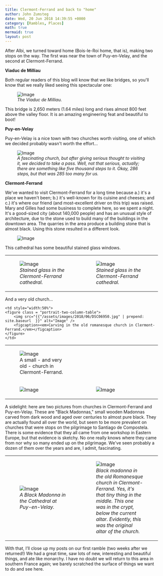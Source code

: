 ```yaml
---
title: Clermont-Ferrand and back to "home"
author: John Zumsteg
date: Wed, 20 Jun 2018 14:39:55 +0000
category: [Rambles, Places]
math: true
mermaid: true
layout: post
---
```

After Albi, we turned toward home (Bois-le-Roi home, that is), making two stops on the way. The first was near the town of Puy-en-Velay, and the second at Clermont-Ferrand.

<strong>Viaduc de Milliau</strong>

Both regular readers of this blog will know that we like bridges, so you'll know that we really liked seeing this spectacular one:

<figure class = "landscape">
	<img src="{{"/assets/images/2018/06/DSC06851.jpg" | prepend: site.baseurl  }}" alt="Image" />
	<figcaption><em>The Viaduc de Milliau.</em></figcaption>
</figure>



This bridge is 2,650 meters (1.64 miles) long and rises almost 800 feet above the valley floor. It is an amazing engineering feat and beautiful to boot!

<strong>Puy-en-Velay</strong>

Puy-en-Velay is a nice town with two churches worth visiting, one of which we decided probably wasn't worth the effort...

<figure class = "portrait">
	<img src="{{"/assets/images/2018/06/DSC06873.jpg" | prepend: site.baseurl  }}" alt="Image" />
	<figcaption><em>A fascinating church, but after giving serious thought to visiting it, we decided to take a pass. Well, not that serious, actually; there are something like five thousand steps to it. Okay, 286 steps, but that was 285 too many for us.</em></figcaption>
</figure>



<strong>Clermont-Ferrand</strong>

We've wanted to visit Clermont-Ferrand for a long time because a.) it's a place we haven't been; b.) it's well-known for its cuisine and cheeses; and c.) it's where our friend (and most-excellent driver on this trip) was raised. Mary and Gilles had some business to complete here, so we spent a night. It's a good-sized city (about 140,000 people) and has an unusual style of architecture, due to the stone used to build many of the buildings in the downtown area. The quarries in the area produce a building stone that is almost black. Using this stone resulted in a different look.

<figure class = "portrait">
	<img src="{{"/assets/images/2018/06/DSC06924.jpg" | prepend: site.baseurl  }}" alt="Image" />
	<figcaption></figcaption>
</figure>



This cathedral has some beautiful stained glass windows.
<table>
<tbody>
<tr>
<td style="width:50%">

<figure class = "portrait-two-column-table">
	<img src="{{"/assets/images/2018/06/DSC06909.jpg" | prepend: site.baseurl  }}" alt="Image" />
	<figcaption><em>Stained glass in the Clermont-Ferrand cathedral.</em></figcaption>
</figure>

</td>
<td style="width:50%">

<figure class = "portrait-two-column-table">
	<img src="{{"/assets/images/2018/06/DSC06914.jpg" | prepend: site.baseurl  }}" alt="Image" />
	<figcaption><em>Stained glass in the Clermont-Ferrand cathedral.</em></figcaption>
</figure>

</td>
</tr>
</tbody>
</table>
And a very old church...
<table>
<tbody>
<tr>
	<td style="width:50%">
	<figure class = "portrait-two-column-table">
		<img src="{{"/assets/images/2018/06/DSC06929.jpg" | prepend: site.baseurl  }}" alt="Image" />
		<figcaption>A small - and very old - church in Clermont-Ferrand.</figcaption>
	</figure>
	</td>

	<td style="width:50%">
	<figure class = "portrait-two-column-table">
		<img src="{{"/assets/images/2018/06/DSC06950.jpg" | prepend: site.baseurl  }}" alt="Image" />
		<figcaption><em>Carving in the old romanesque church in Clermont-Ferrand.</em></figcaption>
	</figure>
	</td>
</tr>
<tr>
<td style="width:50%">

<figure class = "portrait-two-column-table">
	<img src="{{"/assets/images/2018/06/DSC06937.jpg" | prepend: site.baseurl  }}" alt="Image" />
	<figcaption></figcaption>
</figure>

</td>
<td style="width:50%">

<figure class = "portrait-two-column-table">
	<img src="{{"/assets/images/2018/06/DSC06919.jpg" | prepend: site.baseurl  }}" alt="Image" />
	<figcaption></figcaption>
</figure>

</td>
</tr>
</tbody>
</table>
A sidelight: here are two pictures from churches in Clermont-Ferrand and Puy-en-Velay. These are "Black Madonnas," small wooden Madonnas carved from dark wood and aged over centuries to almost pure black. They are actually found all over the world, but seem to be more prevalent on churches that were stops on the pilgrimage to Santiago de Compostela. There is some evidence that they all came from one workshop in Eastern Europe, but that evidence is sketchy. No one really knows where they came from nor why so many ended up on the pilgrimage. We've seen probably a dozen of them over the years and are, I admit, fascinating.

<!-- The below works, but I can't put a caption on the image. Gotta figure that out -->
<!-- {% assign imageNames = "DSC06879.jpg,DSC06936-e1529504594460.jpg" | split: "," %}
<div class ="image-gallery">
{% for name in imageNames %}
    <div class="box">
      <img src="{{ name  | prepend: "/assets/images/2018/06/" |  prepend: site.baseurl  }} " alt="{{ name }}"  class="img-gallery" />
    </div>
 {% endfor %}
</div> -->


<table>
<tbody>
<tr>
<td style = "width:50%">

<figure> 
	<img src="{{"/assets/images/2018/06/DSC06879.jpg" | prepend: site.baseurl  }}" alt="Image" />
	<figcaption><em>A Black Madonna in the Cathedral at Puy-en-Velay.</em></figcaption>
</figure>

</td>
<td style = "width:50%">

<figure>
	<img src="{{"/assets/images/2018/06/DSC06936-e1529504594460.jpg" | prepend: site.baseurl  }}" alt="Image" />
	<figcaption><em>Black madonna in the old Romanesque church in Clermont-Ferrand. Yes, it's that tiny thing in the middle. This one was in the crypt, below the current altar. Evidently, this was the original altar of the church.</em></figcaption>
</figure>

</td>
</tr>
</tbody>
</table>

With that, I’ll close up my posts on our first ramble (two weeks after we returned!) We had a great time, saw lots of new, interesting and beautiful things, and ate like monarchy. I have no doubt we will return to this area in southern France again; we barely scratched the surface of things we want to do and see here.